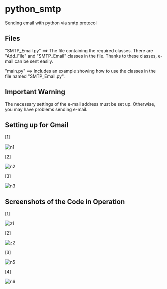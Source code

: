 # python_smtp
Sending email with python via smtp protocol



Files
------
"SMTP_Email.py"  ==>  The file containing the required classes. There are "Add_File" and "SMTP_Email" classes in the file. Thanks to these classes, e-mail can be sent easily.

"main.py"  ==>  Includes an example showing how to use the classes in the file named "SMTP_Email.py".



Important Warning
-----------------
The necessary settings of the e-mail address must be set up. Otherwise, you may have problems sending e-mail.



Setting up for Gmail
---------------------
[1]

![n1](https://user-images.githubusercontent.com/71177413/114061208-dd4d0880-989e-11eb-9ffc-05cc5eeddf4b.JPG)



[2]

![n2](https://user-images.githubusercontent.com/71177413/114061236-e211bc80-989e-11eb-90bf-e18144ebe0d3.JPG)



[3]

![n3](https://user-images.githubusercontent.com/71177413/114061263-e8a03400-989e-11eb-9f44-49aca7d957be.JPG)


Screenshots of the Code in Operation
--------------------------------------

[1]

![z1](https://user-images.githubusercontent.com/71177413/114062285-0621cd80-98a0-11eb-8d28-b7c3158716c5.JPG)



[2]

![z2](https://user-images.githubusercontent.com/71177413/114062335-133ebc80-98a0-11eb-98f7-5c7be8a77441.JPG)



[3]

![n5](https://user-images.githubusercontent.com/71177413/114061734-6cf2b700-989f-11eb-8b28-6d0a42cf59fb.JPG)



[4]

![n6](https://user-images.githubusercontent.com/71177413/114061748-72e89800-989f-11eb-984e-f8a8b930ffff.JPG)


